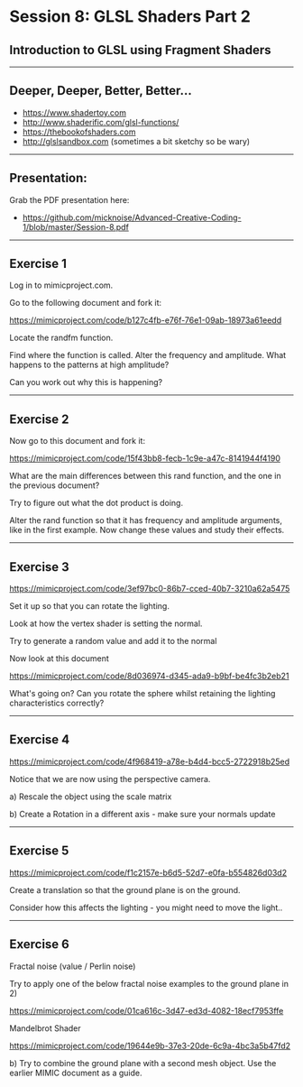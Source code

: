 # Session 8: GLSL Shaders Part 2

## Introduction to GLSL using Fragment Shaders

---

## Deeper, Deeper, Better, Better...

- https://www.shadertoy.com
- http://www.shaderific.com/glsl-functions/
- https://thebookofshaders.com
- http://glslsandbox.com (sometimes a bit sketchy so be wary)

---

## Presentation:

Grab the PDF presentation here:

- https://github.com/micknoise/Advanced-Creative-Coding-1/blob/master/Session-8.pdf

---

## Exercise 1

Log in to mimicproject.com.

Go to the following document and fork it:

https://mimicproject.com/code/b127c4fb-e76f-76e1-09ab-18973a61eedd

Locate the randfm function.

Find where the function is called. Alter the frequency and amplitude. What happens to the patterns at high amplitude?

Can you work out why this is happening?

---

## Exercise 2

Now go to this document and fork it:

https://mimicproject.com/code/15f43bb8-fecb-1c9e-a47c-8141944f4190

What are the main differences between this rand function, and the one in the previous document?

Try to figure out what the dot product is doing.

Alter the rand function so that it has frequency and amplitude arguments, like in the first example. Now change these values and study their effects.

---

## Exercise 3

https://mimicproject.com/code/3ef97bc0-86b7-cced-40b7-3210a62a5475

Set it up so that you can rotate the lighting.

Look at how the vertex shader is setting the normal.

Try to generate a random value and add it to the normal

Now look at this document

https://mimicproject.com/code/8d036974-d345-ada9-b9bf-be4fc3b2eb21

What's going on? Can you rotate the sphere whilst retaining the lighting characteristics correctly?

---

## Exercise 4

https://mimicproject.com/code/4f968419-a78e-b4d4-bcc5-2722918b25ed

Notice that we are now using the perspective camera.

a) Rescale the object using the scale matrix

b) Create a Rotation in a different axis - make sure your normals update

---

## Exercise 5

https://mimicproject.com/code/f1c2157e-b6d5-52d7-e0fa-b554826d03d2

Create a translation so that the ground plane is on the ground.

Consider how this affects the lighting - you might need to move the light..

---

## Exercise 6

Fractal noise (value / Perlin noise)

Try to apply one of the below fractal noise examples to the ground plane in 2)

https://mimicproject.com/code/01ca616c-3d47-ed3d-4082-18ecf7953ffe

Mandelbrot Shader

https://mimicproject.com/code/19644e9b-37e3-20de-6c9a-4bc3a5b47fd2

b) Try to combine the ground plane with a second mesh object. Use the earlier MIMIC document as a guide.

